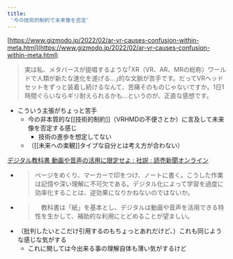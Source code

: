 ```yaml
---
title:
 '今の技術的制約で未来像を否定'
---
```


[https://www.gizmodo.jp/2022/02/ar-vr-causes-confusion-within-meta.html](https://www.gizmodo.jp/2022/02/ar-vr-causes-confusion-within-meta.html)
> 実は私、メタバースが提唱するような｢XR（VR、AR、MRの総称）ワールドで人類が新たな進化を遂げる…｣的な文脈が苦手です。だってVRヘッドセットをずっと装着し続けるなんて、苦痛そのものじゃないですか。1日1時間ぐらいならギリ耐えられるかも…というのが、正直な感想です。
- こういう主張がちょっと苦手
    - 今の非本質的な[[技術的制約]]（VRHMDの不便さとか）に言及して未来像を否定する感じ
        - 技術の進歩を想定してない
    - （[[未来への楽観]]タイプな自分とは考え方が合わない）

[デジタル教科書 動画や音声の活用に限定せよ : 社説 : 読売新聞オンライン](https://www.yomiuri.co.jp/editorial/20220207-OYT1T50339/)
- > ページをめくり、マーカーで印をつけ、ノートに書く。こうした作業は記憶や深い理解に不可欠である。デジタル化によって学習を過度に効率化することは、逆効果になりかねないのではないか。
- >  　教科書は「紙」を基本とし、デジタルは動画や音声を活用できる特性を生かして、補助的な利用にとどめることが望ましい。
- （批判したいとこだけ引用するのもちょっとあれだけど、）これも同じような感じな気がする
    - これに関しては今出来る事の理解自体も薄い気がするけど

